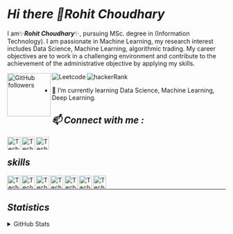 
# *Hi there 👋Rohit Choudhary*

I am✨***Rohit Choudhary***✨, pursuing MSc. degree in (Information Technology). I am passionate in Machine Learning, my research interest includes Data Science, Machine Learning, algorithmic trading. My career objectives are to work in a challenging environment and contribute to the achievement of the administrative objective by applying my skills.

<img align="left" width="100px" alt="GitHub followers" src="https://img.shields.io/github/followers/TechRoC?style=social"/>[<img align="left" alt = "Leetcode" src="https://img.shields.io/badge/Leetcode-Programming-lightgrey"/>][website] [<img align="left" alt = "hackerRank" src="https://img.shields.io/badge/HackRank-Programming-green" />][websitea]
  




[website]: https://leetcode.com/rohitchoudhary7718/

[websitea]: https://www.hackerrank.com/rohitchoudhary71
</br>
- 🌱 I’m currently learning Data Science, Machine Learning, Deep Learning.

## ***📫 Connect with me :***

  [<img align="left" width="30px" alt="TechRoC | LinkedIn" src="https://cdn.jsdelivr.net/npm/simple-icons@v3/icons/linkedin.svg" color="blue"/>][linkedin]      [<img align="left" width="30px" alt="TechRoC | facebook" src="https://unpkg.com/simple-icons@v3/icons/facebook.svg" />][facebook] [<img align= "left" width="30px" alt="TechRoC | Instagram" src="https://unpkg.com/simple-icons@v3/icons/instagram.svg" />][instagram]

<br />

## ***skills***

<img align="left" width="30px" alt="TechRoC | LinkedIn" src="https://simpleicons.org/icons/python.svg"/>
<img align="left" width="30px" alt="TechRoC | LinkedIn" src="https://simpleicons.org/icons/java.svg"/>
<img align="left" width="30px" alt="TechRoC | LinkedIn" src="https://simpleicons.org/icons/django.svg"/>
<img align="left" width="30px" alt="TechRoC | LinkedIn" src="https://simpleicons.org/icons/mongodb.svg"/>
<img align="left" width="30px" alt="TechRoC | LinkedIn" src="https://simpleicons.org/icons/postgresql.svg"/>
<img align="left" width="30px" alt="TechRoC | LinkedIn" src="https://simpleicons.org/icons/xamarin.svg"/>
<img align="left" width="30px" alt="TechRoC | LinkedIn" src="https://simpleicons.org/icons/tensorflow.svg"/>

[linkedin]: https://www.linkedin.com/in/rohit-choudhary-1789771a0
[facebook]: https://www.facebook.com/profile.php?id=100027133413454
[instagram]: https://www.instagram.com/rohitchoudhary312

<br />

---

## *Statistics*

<!-- START_SECTION:activity -->

<details>
   <summary>GitHub Stats</summary>

   <img align="left" alt="TechRoC's GitHub stats" src="https://github-readme-stats-kappa-dun.vercel.app/api?username=TechRoC&show_icons=False&hide_border=True"/>
</details>
